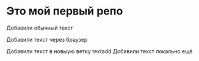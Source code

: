 # Это мой первый репо

Добавили обычный текст

Добавили текст через браузер


Добавили текст в новыую ветку textadd
Добавили текст локально ещё